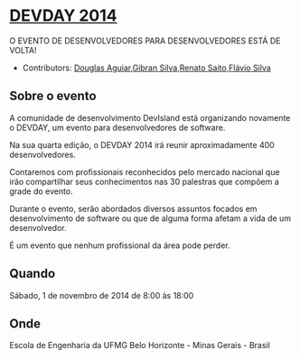 # [DEVDAY 2014](http://devday.devisland.com/) 
O EVENTO DE DESENVOLVEDORES PARA DESENVOLVEDORES ESTÁ DE VOLTA!

* Contributors: [Douglas Aguiar](https://github.com/douglasaguiar),[Gibran Silva](https://github.com/gibran),[Renato Saito](https://github.com/renatosaito ),[Flávio Silva](https://github.com/flavio1110 )

## Sobre o evento
 
A comunidade de desenvolvimento DevIsland está organizando novamente o DEVDAY, um evento para desenvolvedores de software.

Na sua quarta edição, o DEVDAY 2014 irá reunir aproximadamente 400 desenvolvedores.  

Contaremos com profissionais reconhecidos pelo mercado nacional que irão compartilhar seus conhecimentos nas 30 palestras que compõem a grade do evento.  

Durante o evento, serão abordados diversos assuntos focados em desenvolvimento de software ou que de alguma forma afetam a vida de um desenvolvedor.

É um evento que nenhum profissional da área pode perder.

## Quando

Sábado, 1 de novembro de 2014 de 8:00 às 18:00

## Onde

Escola de Engenharia da UFMG
Belo Horizonte - Minas Gerais - Brasil
